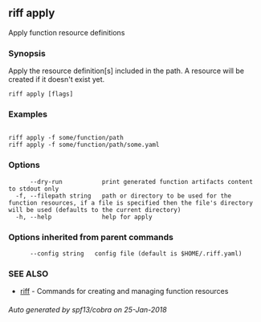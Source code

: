## riff apply

Apply function resource definitions

### Synopsis


Apply the resource definition[s] included in the path. A resource will be created if it doesn't exist yet.

```
riff apply [flags]
```

### Examples

```

riff apply -f some/function/path
riff apply -f some/function/path/some.yaml

```

### Options

```
      --dry-run           print generated function artifacts content to stdout only
  -f, --filepath string   path or directory to be used for the function resources, if a file is specified then the file's directory will be used (defaults to the current directory)
  -h, --help              help for apply
```

### Options inherited from parent commands

```
      --config string   config file (default is $HOME/.riff.yaml)
```

### SEE ALSO
* [riff](riff.md)	 - Commands for creating and managing function resources

###### Auto generated by spf13/cobra on 25-Jan-2018
